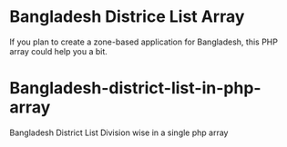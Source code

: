 Bangladesh Districe List Array
====================
If you plan to create a zone-based application for Bangladesh, this PHP array could help you a bit.  

# Bangladesh-district-list-in-php-array
Bangladesh District List Division wise in a single php array
